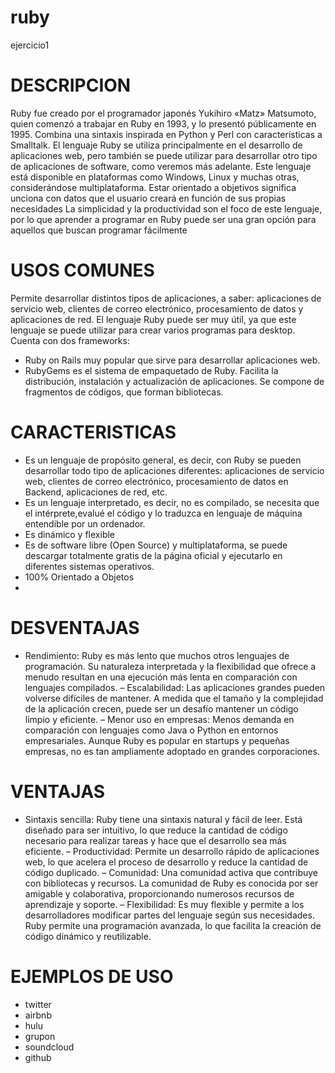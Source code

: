 # ruby
ejercicio1 

# DESCRIPCION
Ruby fue creado por el programador japonés Yukihiro «Matz» Matsumoto, quien comenzó a trabajar en Ruby en 1993, y lo presentó públicamente en 1995.
Combina una sintaxis inspirada en Python y Perl con características a Smalltalk.
El lenguaje Ruby se utiliza principalmente en el desarrollo de aplicaciones web, pero también se puede utilizar para desarrollar otro tipo de aplicaciones de software, como veremos más adelante.
Este lenguaje está disponible en plataformas como Windows, Linux y muchas otras, considerándose multiplataforma.
Estar orientado a objetivos significa unciona con datos que el usuario creará en función de sus propias necesidades
La simplicidad y la productividad son el foco de este lenguaje, por lo que aprender a programar en Ruby puede ser una gran opción para aquellos que buscan programar fácilmente

# USOS COMUNES
Permite desarrollar distintos tipos de aplicaciones, a saber: aplicaciones de servicio web, clientes de correo electrónico, procesamiento de datos y aplicaciones de red.
El lenguaje Ruby puede ser muy útil, ya que este lenguaje se puede utilizar para crear varios programas para desktop.
Cuenta con dos frameworks: 
- Ruby on Rails muy popular que sirve para desarrollar aplicaciones web.
- RubyGems es el sistema de empaquetado de Ruby. Facilita la distribución, instalación y 
  actualización de aplicaciones. Se compone de fragmentos de códigos, que forman bibliotecas.

# CARACTERISTICAS
- Es un lenguaje de propósito general, es decir, con Ruby se pueden desarrollar todo tipo de aplicaciones diferentes: aplicaciones de servicio web, clientes de correo electrónico, procesamiento de datos en Backend, 
  aplicaciones de red, etc.
- Es un lenguaje interpretado, es decir, no es compilado, se necesita que el intérprete,evalué el código y lo traduzca en lenguaje de máquina entendible por un ordenador.
- Es dinámico y flexible
- Es de software libre (Open Source) y multiplataforma, se puede descargar totalmente gratis de la página oficial y ejecutarlo en diferentes sistemas operativos.
- 100% Orientado a Objetos
- 
# DESVENTAJAS
- Rendimiento: Ruby es más lento que muchos otros lenguajes de programación. Su naturaleza interpretada y la flexibilidad que ofrece a menudo resultan en una ejecución más lenta en comparación con lenguajes compilados.
– Escalabilidad: Las aplicaciones grandes pueden volverse difíciles de mantener. A medida que el tamaño y la complejidad de la aplicación crecen, puede ser un desafío mantener un código limpio y eficiente.
– Menor uso en empresas: Menos demanda en comparación con lenguajes como Java o Python en entornos empresariales. Aunque Ruby es popular en startups y pequeñas empresas, no es tan ampliamente adoptado en grandes corporaciones.

# VENTAJAS
- Sintaxis sencilla: Ruby tiene una sintaxis natural y fácil de leer. Está diseñado para ser intuitivo, lo que reduce la cantidad de código necesario para realizar tareas y hace que el desarrollo sea más eficiente.
– Productividad: Permite un desarrollo rápido de aplicaciones web, lo que acelera el proceso de desarrollo y reduce la cantidad de código duplicado.
– Comunidad: Una comunidad activa que contribuye con bibliotecas y recursos. La comunidad de Ruby es conocida por ser amigable y colaborativa, proporcionando numerosos recursos de aprendizaje y soporte.
– Flexibilidad: Es muy flexible y permite a los desarrolladores modificar partes del lenguaje según sus necesidades. Ruby permite una programación avanzada, lo que facilita la creación de código dinámico y reutilizable.

# EJEMPLOS DE USO
- twitter
- airbnb
- hulu
- grupon
- soundcloud
- github
